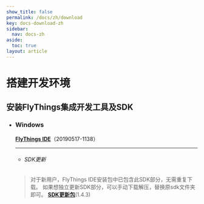 ```yaml
---
show_title: false
permalink: /docs/zh/download
key: docs-download-zh
sidebar:
  nav: docs-zh
aside:
  toc: true
layout: article
---
```

# 搭建开发环境
## 安装FlyThings集成开发工具及SDK

* ### Windows   
  [**FlyThings IDE**](http://download.zkswe.com/ide/flythings-ide-win32-win32-x86-setup.exe)（20190517-1138） 
  
  
  
  ------
  
  * ###### SDK更新  

   > 对于新用户，FlyThings IDE安装包中已包含此SDK部分，无需重复下载。 如果想独立更新SDK部分，可以手动下载解压，替换原sdk文件夹即可。 [**SDK更新包**](http://download.zkswe.com/ide/sdk.zip)(1.4.3)